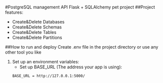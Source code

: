 #PostgreSQL management API
Flask + SQLAlchemy pet project
##Project features:

- Create&Delete Databases
- Create&Delete Schemas
- Create&Delete Tables
- Create&Delete Partitions

##How to run and deploy
Create .env file in the project directory or use any other tool you like

1. Set up an environment variables:
   - Set up BASE_URL (The address your app is using):
    ```
   BASE_URL = http://127.0.0.1:5000/ 
    ```